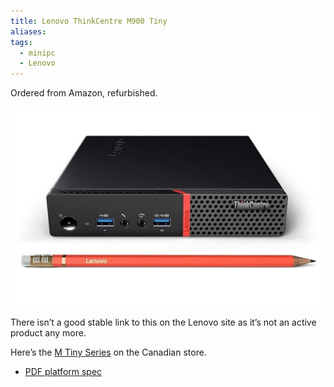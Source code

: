 ```yaml
---
title: Lenovo ThinkCentre M900 Tiny
aliases: 
tags:
  - minipc
  - Lenovo
---
```

Ordered from Amazon, refurbished.

![M900 Tiny with a pencil in front of it](/assets/IMG_4541.jpeg)

There isn’t a good stable link to this on the Lenovo site as it’s not an active product any more. 

Here’s the [M Tiny Series](https://www.lenovo.com/ca/en/c/desktops/thinkcentre/m-series-tiny/) on the Canadian store.

* [PDF platform spec](/assets/m900_tiny_platform_spec.pdf)